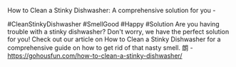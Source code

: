 How to Clean a Stinky Dishwasher: A comprehensive solution for you - 

#CleanStinkyDishwasher #SmellGood #Happy #Solution
Are you having trouble with a stinky dishwasher? Don't worry, we have the perfect solution for you! Check out our article on How to Clean a Stinky Dishwasher for a comprehensive guide on how to get rid of that nasty smell. 朗 - https://gohousfun.com/how-to-clean-a-stinky-dishwasher/
